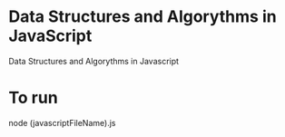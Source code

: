 # Data Structures and Algorythms in JavaScript
Data Structures and Algorythms in Javascript

# To run
node (javascriptFileName).js 